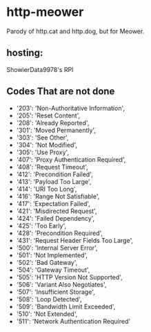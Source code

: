 # http-meower

Parody of http.cat and http.dog, but for Meower.

## hosting:

ShowierData9978's RPI

## Codes That are not done

- '203': 'Non-Authoritative Information',
- '205': 'Reset Content',
- '208': 'Already Reported',
- '301': 'Moved Permanently',
- '303': 'See Other',
- '304': 'Not Modified',
- '305': 'Use Proxy',
- '407': 'Proxy Authentication Required',
- '408': 'Request Timeout',
- '412': 'Precondition Failed',
- '413': 'Payload Too Large',
- '414': 'URI Too Long',
- '416': 'Range Not Satisfiable',
- '417': 'Expectation Failed',
- '421': 'Misdirected Request',
- '424': 'Failed Dependency',
- '425': 'Too Early',
- '428': 'Precondition Required',
- '431': 'Request Header Fields Too Large',
- '500': 'Internal Server Error',
- '501': 'Not Implemented',
- '502': 'Bad Gateway',
- '504': 'Gateway Timeout',
- '505': 'HTTP Version Not Supported',
- '506': 'Variant Also Negotiates',
- '507': 'Insufficient Storage',
- '508': 'Loop Detected',
- '509': 'Bandwidth Limit Exceeded',
- '510': 'Not Extended',
- '511': 'Network Authentication Required'
